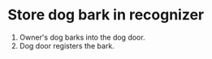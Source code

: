 # Store dog bark in recognizer

1. Owner's dog barks into the dog door.
2. Dog door registers the bark.
